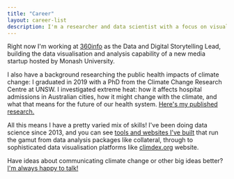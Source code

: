 ```yaml
---
title: "Career"
layout: career-list
description: I'm a researcher and data scientist with a focus on visualising and communicating climate change.
---
```

Right now I'm working at [360info](https://newshub.360info.org) as the Data and Digital Storytelling Lead, building the data visualisation and analysis capability of a new media startup hosted by Monash University. 

I also have a background researching the public health impacts of climate change: I graduated in 2019 with a PhD from the Climate Change Research Centre at UNSW. I investigated extreme heat: how it affects hospital admissions in Australian cities, how it might change with the climate, and what that means for the future of our health system. [Here's my published research.](https://scholar.google.com/citations?user=Otq-xj0AAAAJ&hl=en)

All this means I have a pretty varied mix of skills! I've been doing data science since 2013, and you can see [tools and websites I've built](/projects) that run the gamut from data analysis packages like collateral, through to sophisticated data visualisation platforms like [climdex.org](https://climdex.org) website.

Have ideas about communicating climate change or other big ideas better? [I'm always happy to talk!](mailto:me@jamesgoldie.dev)

